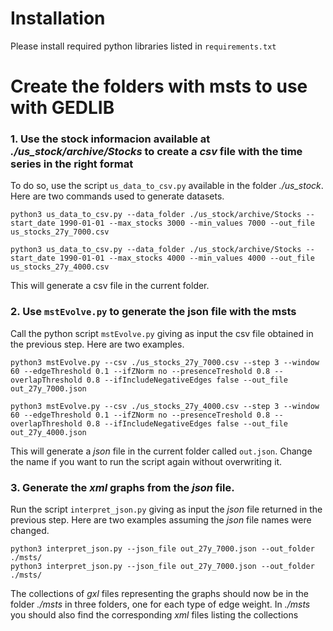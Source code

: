 # Installation

Please install required python libraries listed in ``requirements.txt``

# Create the folders with msts to use with GEDLIB

### 1. Use the stock informacion available at *./us_stock/archive/Stocks* to create a *csv* file with the time series in the right format

To do so, use the script `us_data_to_csv.py` available in the folder *./us_stock*. Here are two commands used to generate datasets.

	python3 us_data_to_csv.py --data_folder ./us_stock/archive/Stocks --start_date 1990-01-01 --max_stocks 3000 --min_values 7000 --out_file us_stocks_27y_7000.csv
	
	python3 us_data_to_csv.py --data_folder ./us_stock/archive/Stocks --start_date 1990-01-01 --max_stocks 4000 --min_values 4000 --out_file us_stocks_27y_4000.csv
	
This will generate a csv file in the current folder.
	
### 2. Use `mstEvolve.py` to generate the json file with the msts

Call the python script `mstEvolve.py` giving as input the csv file obtained in the previous step. Here are two examples.

	python3 mstEvolve.py --csv ./us_stocks_27y_7000.csv --step 3 --window 60 --edgeThreshold 0.1 --ifZNorm no --presenceTreshold 0.8 --overlapThreshold 0.8 --ifIncludeNegativeEdges false --out_file out_27y_7000.json
	
	python3 mstEvolve.py --csv ./us_stocks_27y_4000.csv --step 3 --window 60 --edgeThreshold 0.1 --ifZNorm no --presenceTreshold 0.8 --overlapThreshold 0.8 --ifIncludeNegativeEdges false --out_file out_27y_4000.json
	
This will generate a *json* file in the current folder called `out.json`. Change the name if you want to run the script again without overwriting it.

### 3. Generate the *xml* graphs from the *json* file.

Run the script `interpret_json.py` giving as input the *json* file returned in the previous step. Here are two examples assuming the *json* file names were changed.

	python3 interpret_json.py --json_file out_27y_7000.json --out_folder ./msts/
	python3 interpret_json.py --json_file out_27y_7000.json --out_folder ./msts/
	
The collections of *gxl* files representing the graphs should now be in the folder *./msts* in three folders, one for each type of edge weight. In *./msts* you should also find the corresponding *xml* files listing the collections
	

